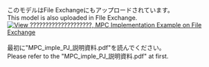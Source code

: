 このモデルはFile Exchangeにもアップロードされています。<br>
This model is also uploaded in FIle Exchange.
[![View ????????????????????, MPC Implementation Example on File Exchange](https://www.mathworks.com/matlabcentral/images/matlab-file-exchange.svg)](https://jp.mathworks.com/matlabcentral/fileexchange/77879-mpc-implementation-example)
<br>
<br>
最初に"MPC_imple_PJ_説明資料.pdf"を読んでください。<br>
Please refer to the "MPC_imple_PJ_説明資料.pdf" at first.
